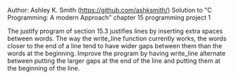 Author: Ashley K. Smith (https://github.com/ashksmith/)
Solution to "C Programming: A modern Approach" chapter 15 programming project 1

The justify program of section 15.3 justifies lines by inserting extra spaces
between words. The way the write_line function currently works, the words closer
to the end of a line tend to have wider gaps between them than the words
at the beginning. Improve the program by having write_line alternate between
putting the larger gaps at the end of the line and putting them at the
beginning of the line.


